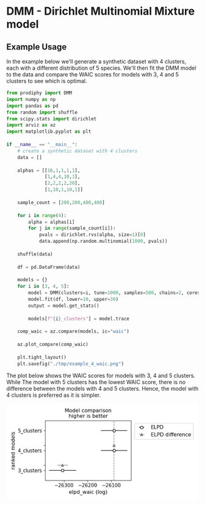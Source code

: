 # DMM - Dirichlet Multinomial Mixture model



## Example Usage

In the example below we'll generate a synthetic dataset with 4 clusters, each with a different distribution of 5 species. 
We'll then fit the DMM model to the data and compare the WAIC scores for models with 3, 4 and 5 clusters to see which is 
optimal.

```python
from prodiphy import DMM
import numpy as np
import pandas as pd
from random import shuffle
from scipy.stats import dirichlet
import arviz as az
import matplotlib.pyplot as plt

if __name__ == "__main__":
    # create a synthetic dataset with 4 clusters
    data = []

    alphas = [[16,1,1,1,1],
              [1,4,4,10,1],
              [2,2,2,2,20],
              [1,10,1,10,1]]

    sample_count = [200,200,400,400]

    for i in range(4):
        alpha = alphas[i]
        for j in range(sample_count[i]):
            pvals = dirichlet.rvs(alpha, size=1)[0]
            data.append(np.random.multinomial(1000, pvals))

    shuffle(data)

    df = pd.DataFrame(data)

    models = {}
    for i in [3, 4, 5]:
        model = DMM(clusters=i, tune=1000, samples=500, chains=2, cores=2)
        model.fit(df, lower=10, upper=30)
        output = model.get_stats()

        models[f"{i}_clusters"] = model.trace

    comp_waic = az.compare(models, ic="waic")

    az.plot_compare(comp_waic)

    plt.tight_layout()
    plt.savefig("./tmp/example_4_waic.png")
```

The plot below shows the WAIC scores for models with 3, 4 and 5 clusters. While The model with 5 clusters has the 
lowest WAIC score, there is no difference between the models with 4 and 5 clusters. Hence, the model with 4 clusters is
preferred as it is simpler.

![WAIC comparison](./img/example_4_waic.png)

